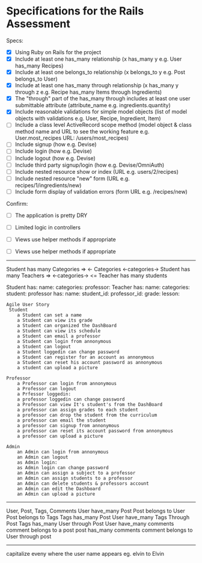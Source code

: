 # Specifications for the Rails Assessment

Specs:
- [x] Using Ruby on Rails for the project
- [x] Include at least one has_many relationship (x has_many y e.g. User has_many Recipes) 
- [x] Include at least one belongs_to relationship (x belongs_to y e.g. Post belongs_to User)
- [x] Include at least one has_many through relationship (x has_many y through z e.g. Recipe has_many Items through Ingredients)
- [x] The "through" part of the has_many through includes at least one user submittable attribute (attribute_name e.g. ingredients.quantity)
- [x] Include reasonable validations for simple model objects (list of model objects with validations e.g. User, Recipe, Ingredient, Item)
- [ ] Include a class level ActiveRecord scope method (model object & class method name and URL to see the working feature e.g. User.most_recipes URL: /users/most_recipes)
- [ ] Include signup (how e.g. Devise)
- [ ] Include login (how e.g. Devise)
- [ ] Include logout (how e.g. Devise)
- [ ] Include third party signup/login (how e.g. Devise/OmniAuth)
- [ ] Include nested resource show or index (URL e.g. users/2/recipes)
- [ ] Include nested resource "new" form (URL e.g. recipes/1/ingredients/new)
- [ ] Include form display of validation errors (form URL e.g. /recipes/new)

Confirm:
- [ ] The application is pretty DRY
- [ ] Limited logic in controllers
- [ ] Views use helper methods if appropriate
- [ ] Views use helper methods if appropriate


------------------------------------------------------------------------------------
Student has many Categories  =>             <- Categories
                                <-categories->
Student has many Teachers    => <-categories-> <= Teacher has many students

Student has:
    name:
    categories:
    professor:
Teacher has:
    name:
    categories:
    student:
professor has:
    name:
    student_id:
    professor_id:
    grade:
    lesson:

    Agile User Story
     Student
        a Student can set a name
        a Student can view its grade
        a Student can organized the DashBoard
        a Student can view its schedule
        a Student can email a professor
        a Student can login from annonymous
        a Student can logout
        a Student loggedin can change password
        a Student can register for an account as annonymous
        a Student can reset his account password as annonymous
        a student can upload a picture
    
    Professor
        a Professor can login from annonymous
        a Professor can logout
        a Prfessor loggedin:
        a professor loggedin can change password
        a Professor can view It's student's from the DashBoard
        a professor can assign grades to each student 
        a professor can drop the student from the curriculum
        a professor can email the student
        a professor can signup from annonymous 
        a professor can reset its account password from annonymous
        a professor can upload a picture

    Admin
        an Admin can login from annonymous
        an Admin can logout
        as Admin login:
        as Admin login can change password
        an Admin can assign a subject to a professor
        an Admin can assign students to a professor
        an Admin can delete students & professors account 
        an Admin can edit the Dashboard
        an Admin can upload a picture

--------------------------------------------------------------------------

User, Post, Tags, Comments
User have_many Post
Post belongs to User
Post belongs to Tags
Tags has_many Post
User have_many Tags Through Post
Tags has_many User through Post
User have_many comments
comment belongs to a post
post has_many comments
comment belongs to User through post

--------------------------------------------------------------------------
capitalize eveny where the user name appears eg. elvin to Elvin

